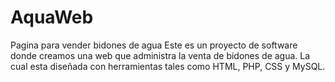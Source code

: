 # AquaWeb
Pagina para vender bidones de agua
Este es un proyecto de software donde creamos una web que administra la venta de bidones de agua.
La cual esta diseñada con herramientas tales como HTML, PHP, CSS y MySQL. 
 
